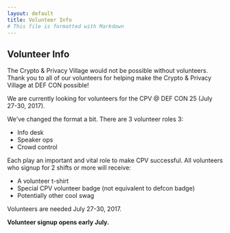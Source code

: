```yaml
---
layout: default
title: Volunteer Info
# This file is formatted with Markdown
---
```

## Volunteer Info

The Crypto & Privacy Village would not be possible without volunteers. <br />
Thank you to all of our volunteers for helping make the Crypto & Privacy Village at DEF CON possible! 

We are currently looking for volunteers for the CPV @ DEF CON 25 (July 27-30, 2017).

We've changed the format a bit. There are 3 volunteer roles 3:

- Info desk
- Speaker ops
- Crowd control

Each play an important and vital role to make CPV successful. All volunteers who signup for 2 shifts or more will receive:

- A volunteer t-shirt
- Special CPV volunteer badge (not equivalent to defcon badge)
- Potentially other cool swag

Volunteers are needed July 27-30, 2017.

**Volunteer signup opens early July.**
